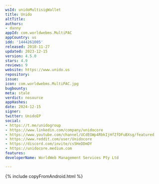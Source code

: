 ```yaml
---
wsId: unidoMultisigWallet
title: Unido
altTitle: 
authors:
- danny
appId: com.worldwebms.MultiPAC
appCountry: us
idd: '1444261005'
released: 2018-11-27
updated: 2023-12-15
version: 4.5.0
stars: 4.9
reviews: 9
website: https://www.unido.us
repository: 
issue: 
icon: com.worldwebms.MultiPAC.jpg
bugbounty: 
meta: stale
verdict: nosource
appHashes: 
date: 2024-12-15
signer: 
twitter: UnidoEP
social:
- https://t.me/unidogroup
- https://www.linkedin.com/company/unidocore
- https://www.youtube.com/channel/UCdEGWp4RbkIjHfZfDFuBXsg/featured
- https://www.reddit.com/user/Unidocore
- https://discord.com/invite/cs5HeDDmDY
- https://unidocore.medium.com
features: 
developerName: WorldWeb Management Services Pty Ltd

---
```


{% include copyFromAndroid.html %}
